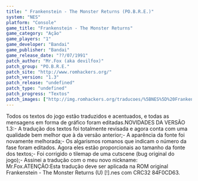 ```yaml
---
title: " Frankenstein - The Monster Returns (PO.B.R.E.)"
system: "NES"
platform: "Console"
game_title: "Frankenstein - The Monster Returns"
game_category: "Ação"
game_players: "1"
game_developer: "Bandai"
game_publisher: "Bandai"
game_release_date: "??/07/1991"
patch_author: "Mr.Fox (aka devilfox)"
patch_group: "PO.B.R.E."
patch_site: "http://www.romhackers.org/"
patch_version: "1.3"
patch_release: "undefined"
patch_type: "undefined"
patch_progress: "Textos"
patch_images: ["http://img.romhackers.org/traducoes/%5BNES%5D%20Frankenstein%20-%20POBRE%20-%201.png","http://img.romhackers.org/traducoes/%5BNES%5D%20Frankenstein%20-%20POBRE%20-%202.png","http://img.romhackers.org/traducoes/%5BNES%5D%20Frankenstein%20-%20POBRE%20-%203.png"]
---
```

Todos os textos do jogo estão traduzidos e acentuados, e todas as mensagens em forma de gráfico foram editadas.NOVIDADES DA VERSÃO 1.3:- A tradução dos textos foi totalmente revisada e agora conta com uma qualidade bem melhor que à da versão anterior;- A aparência da fonte foi novamente melhorada;- Os algarismos romanos que indicam o número da fase foram editados. Agora eles estão proporcionais ao tamanho da fonte dos textos;- Foi corrigido o tilemap de uma cutscene (bug original do jogo);- Assinei a tradução com o meu novo nickname: Mr.Fox.ATENÇÃO:Esta tradução deve ser aplicada na ROM original Frankenstein - The Monster Returns (U) [!].nes com CRC32 84F0CD63.